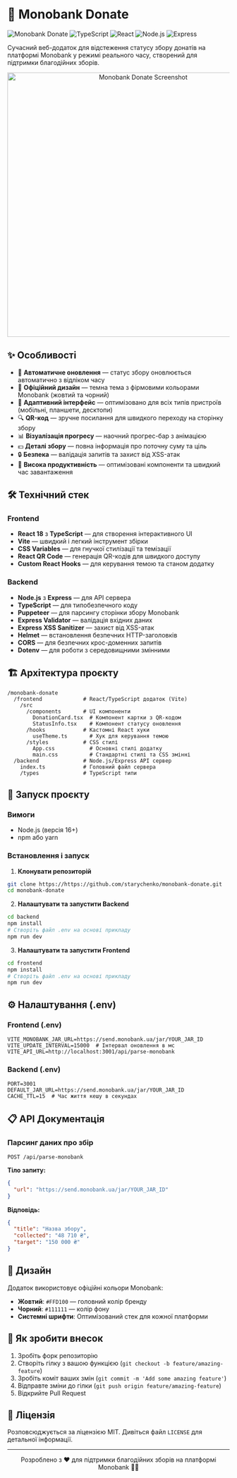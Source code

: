 # 💛 Monobank Donate

![Monobank Donate](https://img.shields.io/badge/Monobank-Donate-yellow?style=for-the-badge&logo=data:image/svg+xml;base64,PHN2ZyB4bWxucz0iaHR0cDovL3d3dy53My5vcmcvMjAwMC9zdmciIHdpZHRoPSIyNCIgaGVpZ2h0PSIyNCIgdmlld0JveD0iMCAwIDI0IDI0IiBmaWxsPSJub25lIiBzdHJva2U9ImN1cnJlbnRDb2xvciIgc3Ryb2tlLXdpZHRoPSIyIiBzdHJva2UtbGluZWNhcD0icm91bmQiIHN0cm9rZS1saW5lam9pbj0icm91bmQiPjxwYXRoIGQ9Ik0xNyA1SDcgQSIvPjxwYXRoIGQ9Ik0xNyAyQTIgMiAwIDAgMSAxOSA0VjIwQTIgMiAwIDAgMSAxNyAyMkg3QTIgMiAwIDAgMSA1IDIwVjRBMiAyIDAgMCAxIDcgMkgxN1oiLz48cGF0aCBkPSJNMTIgMThMMTIgMTgiLz48L3N2Zz4=)
![TypeScript](https://img.shields.io/badge/TypeScript-007ACC?style=for-the-badge&logo=typescript&logoColor=white)
![React](https://img.shields.io/badge/React-20232A?style=for-the-badge&logo=react&logoColor=61DAFB)
![Node.js](https://img.shields.io/badge/Node.js-339933?style=for-the-badge&logo=nodedotjs&logoColor=white)
![Express](https://img.shields.io/badge/Express-000000?style=for-the-badge&logo=express&logoColor=white)

Сучасний веб-додаток для відстеження статусу збору донатів на платформі Monobank у режимі реального часу, створений для підтримки благодійних зборів.

<p align="center">
  <img src="https://i.imgur.com/placeholder.png" alt="Monobank Donate Screenshot" width="600" />
</p>

## ✨ Особливості

- 🔄 **Автоматичне оновлення** — статус збору оновлюється автоматично з відліком часу
- 🌙 **Офіційний дизайн** — темна тема з фірмовими кольорами Monobank (жовтий та чорний)
- 📱 **Адаптивний інтерфейс** — оптимізовано для всіх типів пристроїв (мобільні, планшети, десктопи)
- 🔍 **QR-код** — зручне посилання для швидкого переходу на сторінку збору
- 📊 **Візуалізація прогресу** — наочний прогрес-бар з анімацією
- 💵 **Деталі збору** — повна інформація про поточну суму та ціль
- 🔒 **Безпека** — валідація запитів та захист від XSS-атак
- 🚀 **Висока продуктивність** — оптимізовані компоненти та швидкий час завантаження

## 🛠️ Технічний стек

### Frontend
- **React 18** з **TypeScript** — для створення інтерактивного UI
- **Vite** — швидкий і легкий інструмент збірки
- **CSS Variables** — для гнучкої стилізації та темізації
- **React QR Code** — генерація QR-кодів для швидкого доступу
- **Custom React Hooks** — для керування темою та станом додатку

### Backend
- **Node.js** з **Express** — для API сервера
- **TypeScript** — для типобезпечного коду
- **Puppeteer** — для парсингу сторінки збору Monobank
- **Express Validator** — валідація вхідних даних
- **Express XSS Sanitizer** — захист від XSS-атак
- **Helmet** — встановлення безпечних HTTP-заголовків
- **CORS** — для безпечних крос-доменних запитів
- **Dotenv** — для роботи з середовищними змінними

## 🏗️ Архітектура проєкту

```
/monobank-donate
  /frontend             # React/TypeScript додаток (Vite)
    /src
      /components       # UI компоненти
        DonationCard.tsx  # Компонент картки з QR-кодом
        StatusInfo.tsx    # Компонент статусу оновлення
      /hooks            # Кастомні React хуки
        useTheme.ts       # Хук для керування темою
      /styles           # CSS стилі
        App.css           # Основні стилі додатку
        main.css          # Стандартні стилі та CSS змінні
  /backend              # Node.js/Express API сервер
    index.ts            # Головний файл сервера
    /types              # TypeScript типи
```

## 🚀 Запуск проєкту

### Вимоги
- Node.js (версія 16+)
- npm або yarn

### Встановлення і запуск

1. **Клонувати репозиторій**
```bash
git clone https://https://github.com/starychenko/monobank-donate.git
cd monobank-donate
```

2. **Налаштувати та запустити Backend**
```bash
cd backend
npm install
# Створіть файл .env на основі прикладу
npm run dev
```

3. **Налаштувати та запустити Frontend**
```bash
cd frontend
npm install
# Створіть файл .env на основі прикладу
npm run dev
```

## ⚙️ Налаштування (.env)

### Frontend (.env)
```
VITE_MONOBANK_JAR_URL=https://send.monobank.ua/jar/YOUR_JAR_ID
VITE_UPDATE_INTERVAL=15000  # Інтервал оновлення в мс
VITE_API_URL=http://localhost:3001/api/parse-monobank
```

### Backend (.env)
```
PORT=3001
DEFAULT_JAR_URL=https://send.monobank.ua/jar/YOUR_JAR_ID
CACHE_TTL=15  # Час життя кешу в секундах
```

## 📋 API Документація

### Парсинг даних про збір
```
POST /api/parse-monobank
```

**Тіло запиту:**
```json
{
  "url": "https://send.monobank.ua/jar/YOUR_JAR_ID"
}
```

**Відповідь:**
```json
{
  "title": "Назва збору",
  "collected": "48 710 ₴",
  "target": "150 000 ₴"
}
```

## 🎨 Дизайн

Додаток використовує офіційні кольори Monobank:
- **Жовтий**: `#FFD100` — головний колір бренду
- **Чорний**: `#111111` — колір фону
- **Системні шрифти**: Оптимізований стек для кожної платформи

## 🤝 Як зробити внесок

1. Зробіть форк репозиторію
2. Створіть гілку з вашою функцією (`git checkout -b feature/amazing-feature`)
3. Зробіть коміт ваших змін (`git commit -m 'Add some amazing feature'`)
4. Відправте зміни до гілки (`git push origin feature/amazing-feature`)
5. Відкрийте Pull Request

## 📄 Ліцензія

Розповсюджується за ліцензією MIT. Дивіться файл `LICENSE` для детальної інформації.

---

<p align="center">
  Розроблено з ❤️ для підтримки благодійних зборів на платформі Monobank 💙💛
</p> 